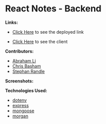 # React Notes - Backend

**Links:**

-   [Click Here]() to see the deployed link

-   [Click Here](https://github.com/jiahangli99/React-Notes/) to see the client

**Contributors:**

-   [Abraham Li](https://github.com/jiahangli99)
-   [Chris Basham](https://github.com/berninup)
-   [Stephan Randle](https://github.com/stephansama)

**Screenshots:**

**Technologies Used:**

-   [dotenv](https://www.npmjs.com/package/dotenv)
-   [express](https://www.npmjs.com/package/express)
-   [mongoose](https://www.npmjs.com/package/mongoose)
-   [morgan](https://www.npmjs.com/package/morgan)

<div>
    
</div>
